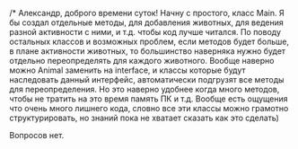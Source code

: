 /* Александр, доброго времени суток! Начну с простого, класс Main. Я бы создал отдельные методы, для добавления животных, для ведения разной активности с ними, и т.д. чтобы код лучше читался. 
По поводу остальных классов и возможных проблем, если методов будет больше, в плане активности животных, то большинство наверняка нужно будет отдельно переопределять для каждого животного. 
Вообще наверно можно Animal заменить на interface, и классы которые будут наследовать данный интерфейс, автоматически подгрузят все методы для переопределения. Но это наверно удобнее когда много методов,
чтобы не тратить на это время память ПК и т.д.
Вообще есть ощущения что очень много лишнего кода, словно все эти классы можно грамотно структурировать, но знаний пока не хватает сказать как это сделать)

Вопросов нет.
